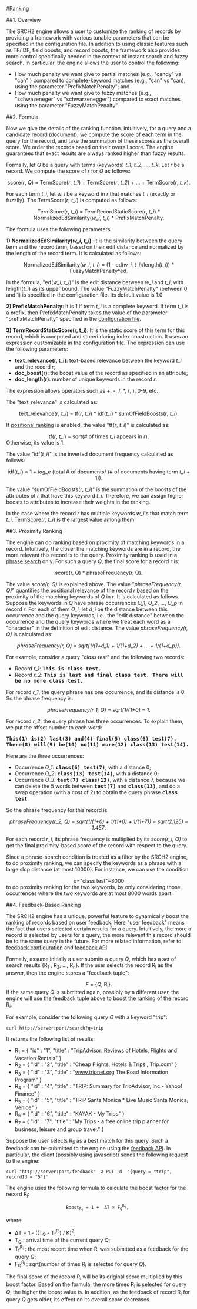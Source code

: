#Ranking

##1. Overview

The SRCH2 engine allows a user to customize the ranking of records by providing a framework with various tunable parameters that can be specified in the configuration file. In addition to using classic features such as TF/IDF, field boosts, and record boosts, the framework also provides more control specifically needed in the context of instant search and fuzzy search. In particular, the engine allows the user to control the following:

- How much penalty we want give to partial matches (e.g., "candy" vs "can" ) compared to complete-keyword matches (e.g., "can" vs "can), using the parameter "PrefixMatchPenalty"; and
- How much penalty we want give to fuzzy matches (e.g., "schwazeneger" vs "schwarzenegger") compared to exact matches using the parameter "FuzzyMatchPenalty".

##2. Formula

Now we give the details of the ranking function. Intuitively, for a query and a candidate record (document), we compute the score of each term in the query for the record, and take the summation of these scores as the overall score. We order the records based on their overall score. The engine guarantees that exact results are always ranked higher than fuzzy results.

Formally, let <i>Q</i> be a query with terms (keywords) <i>t_1</i>, <i>t_2</i>, ..., <i>t_k</i>. Let <i>r</i> be a record. We compute the score of <i>r</i> for <i>Q</i> as follows:

<center> score(<i>r</i>, <i>Q</i>) = TermScore(<i>r</i>, <i>t_1</i>) + TermScore(<i>r</i>, <i>t_2</i>) + ... + TermScore(<i>r</i>, <i>t_k</i>).</center>

For each term <i>t_i</i>, let <i>w_i</i> be a keyword in <i>r</i> that matches <i>t_i</i> (exactly or fuzzily). The TermScore(<i>r</i>, <i>t_i</i>) is computed as follows:

<center> TermScore(<i>r</i>, <i>t_i</i>) = TermRecordStaticScore(<i>r</i>, <i>t_i</i>) * NormalizedEdSimilarity(<i>w_i</i>, <i>t_i</i>) * PrefixMatchPenalty.</center>

The formula uses the following parameters:

<b>1) NormalizedEdSimilarity(<i>w_i</i>, <i>t_i</i>)</b>: it is the similarity between the query term and the record term, based on their edit distance and normalized by the length of the record term. It is calculated as follows:

<center> NormalizedEdSimilarity(<i>w_i</i>, <i>t_i</i>) = (1 - ed(<i>w_i</i>, <i>t_i</i>)/length(<i>t_i</i>)) * FuzzyMatchPenalty^ed. </center>

In the formula, "ed(<i>w_i</i>, <i>t_i</i>)" is the edit distance between <i>w_i</i> and <i>t_i</i>, with length(<i>t_i</i>) as its upper bound. The value "FuzzyMatchPenalty" (between 0 and 1) is specified in the configuration file. Its default value is 1.0.

<b>2) PrefixMatchPenalty</b>: It is 1 if term <i>t_i</i> is a complete keyword. If term <i>t_i</i> is a prefix, then PrefixMatchPenalty takes the value of the parameter "prefixMatchPenalty" specified in the [configuration file](../example-demo/srch2-config.xml).

<b>3) TermRecordStaticScore(r, t_i)</b>: It is the static score of this term for this record, which is computed and stored during index construction. It uses an expression customizable in the configuration file. The expression can use the following parameters:

- <b>text_relevance(r, t_i)</b>: text-based relevance between the
  keyword <i>t_i</i> and the record <i>r</i>;
- <b>doc_boost(r)</b>: the boost value of the record as specified in an attribute;
- <b>doc_length(r)</b>: number of unique keywords in the record <i>r</i>.

The expression allows operators such as +, -, /, *, (, ), 0-9, etc.

The "text_relevance" is calculated as:

<center> text_relevance(<i>r</i>, <i>t_i</i>) = tf(<i>r</i>, <i>t_i</i>) * idf(<i>t_i</i>) * sumOfFieldBoosts(<i>r</i>, <i>t_i</i>).</center>


If [positional ranking](configuration.mkd#74-enable-positional-index-optional) is
enabled, the value "tf(<i>r</i>, <i>t_i</i>)" is calculated as:
 <center> tf(<i>r</i>, <i>t_i</i>) = sqrt(# of times <i>t_i</i> appears in <i>r</i>).</center>
Otherwise, its value is 1.

The value "idf(<i>t_i</i>)" is the inverted document frequency calculated as follows:

<center>idf(<i>t_i</i>) = 1 + <i>log_e</i> (total # of documents/ (# of documents having term <i>t_i</i> + 1)).</center>

The value "sumOfFieldBoosts(<i>r</i>, <i>t_i</i>)" is the summation of
the boosts of the attributes of <i>r</i> that have this keyword <i>t_i</i>.
Therefore, we can assign higher boosts to attributes to
increase their weights in the ranking.

In the case where the record <i>r</i> has multiple keywords
<i>w_i</i>'s that match term <i>t_i</i>, TermScore(<i>r</i>,
<i>t_i</i>) is the largest value among them.

##3. Proximity Ranking

The engine can do ranking based on proximity of matching keywords
in a record.  Intuitively, the closer the matching keywords are in a
record, the more relevant this record is to the query.   Proximity
ranking is used in a [phrase 
search](restful-search.mkd#334-proximity-search) only.  For such a
query <i>Q</i>, the final score for a record <i>r</i> is:
<center> score(r, Q) * phraseFrequency(r, Q).</center>

The value <i>score(r, Q)</i> is explained above. The value
"<i>phraseFrequency(r, Q)</i>" quantifies the positional relevance of the 
record <i>r</i> based 
on the proximity of the matching keywords of <i>Q</i> in <i>r</i>.
It is calculated as follows.  Suppose the keywords in <i>Q</i> have
phrase occurrences <i>O_1</i>, <i>O_2</i>, ..., <i>O_p</i> in record
<i>r</i>.  For each of them <i>O_i</i>, let <i>d_i</i> be the distance
between this occurrence and the query keywords, i.e., the "edit distance"
between the occurrence and the query keywords where we treat each word
as a "character" in the definition of edit distance.  The value
<i>phraseFrequency(r, Q)</i> is calculated as:
<center><i>phraseFrequency(r, Q)</i> = <i>sqrt(1/(1+d_1) + 1/(1+d_2) + ... + 1/(1+d_p))</i>.</center>

For example, consider a query "<i>class test</i>" and the following
two records:

- Record <i>r_1</i>: <b><tt>This is class test.</tt></b>
- Record <i>r_2</i>: <b><tt>This is last and final class test. There will be no more class test.</tt></b>

For record <i>r_1</i>, the query phrase has one occurrence, and its
distance is 0.  So the phrase frequency is:
<center><i>phraseFrequency(r_1, Q)</i> = <i>sqrt(1/(1+0) = 1</i>.</center>

For record <i>r_2</i>, the query phrase has three occurrences.  To
explain them, we put the offset number to each word:

<b><tt>This(1) is(2) last(3) and(4) final(5) class(6) test(7). There(8) will(9) be(10) no(11) more(12) class(13) test(14).</tt></b>

Here are the three occurrences:

- Occurrence <i>O_1</i>: <b><tt>class(6) test(7)</tt></b>, with a distance 0;
- Occurrence <i>O_2</i>: <b><tt>class(13) test(14)</tt></b>, with a distance 0;
- Occurrence <i>O_3</i>: <b><tt>test(7) class(13)</tt></b>, with a
 distance 7, because we can delete the 5 words between
<b><tt>test(7)</tt></b> and <b><tt>class(13)</tt></b>, and do a swap
operation (with a cost of 2) to obtain the query phrase <b><tt>class test</tt></b>.

So the phrase frequency for this record is:

<center><i>phraseFrequency(r_2, Q)</i> = <i>sqrt(1/(1+0) + 1/(1+0) + 1/(1+7)) = sqrt(2.125) = 1.457</i>.</center>

For each record <i>r_i</i>, its phrase frequency is multiplied by its
<i>score(r_i, Q)</i> to get the final proximity-based score of the
record with respect to the query.

Since a phrase-search condition is treated as a filter by the
SRCH2 engine, to do proximity ranking, we can specify the keywords as a phrase with
a large slop distance (at most 10000).  For instance, we can use 
the condition <center>q="class test"~8000</center> to do proximity ranking for the
two keywords, by only considering those occurrences where the two keywords
are at most 8000 words apart.

##4. Feedback-Based Ranking

The SRCH2 engine has a unique, powerful feature to dynamically
boost the ranking of records based on user feedback.  Here "user feedback"
means the fact that users selected certain results for a query.
Intuitively, the more a record is selected by users for a query, the
more relevant this record should be to the same query in the future.
For more related information, refer to [feedback
configuration](../configuration/#15-user-feedback-optional) and
[feedback API](../restful-control/#7-adding-feedback-for-search-results).

Formally, assume initially a user submits a query <i>Q</i>, which has a set of search
results {R<sub>1</sub> , R<sub>2</sub>, ..., R<sub>n</sub>}. If the
user selects the record R<sub>i</sub> as the answer, then the engine
stores a "feedback tuple":
<center> <i>F</i> = {<i>Q</i>, R<sub>i</sub>}.</center> 
If the same query <i>Q</i> is submitted again, possibly by a different
user, the engine will use the feedback tuple above to boost
the ranking of the record R<sub>i</sub>.

For example, consider the following query <i>Q</i> with a keyword
 "trip":
```
curl http://server:port/search?q=trip
```
It returns the following list of results:

  - R<sub>1</sub> = { "id" : "1", "title" : "TripAdvisor: Reviews of Hotels, Flights and Vacation Rentals" } </br>
  - R<sub>2</sub> = { "id" : "2", "title" : "Cheap Flights, Hotels & Trips , Trip.com" } </br>
  - R<sub>3</sub> = { "id" : "3", "title" : "www.tripnet.org The Road Information Program" } </br>
  - R<sub>4</sub> = { "id" : "4", "title" : "TRIP: Summary for TripAdvisor, Inc.- Yahoo! Finance" } </br>
  - R<sub>5</sub> = { "id" : "5", "title" : "TRiP Santa Monica * Live Music Santa Monica, Venice" } </br>
  - R<sub>6</sub> = { "id" : "6", "title" : "KAYAK - My Trips" } </br>
  - R<sub>7</sub> = { "id" : "7", "title" : "My Trips - a free online trip planner for business, leisure and group travel." }  </br>

Suppose the user selects R<sub>5</sub> as a best match for this
query. Such a feedback can be submitted to the engine using the
[feedback API](../restful-control/#7-adding-feedback-for-search-results).  In
particular, the client (possibly using javascript) sends the following
request to the engine:

```
curl "http://server:port/feedback" -X PUT -d  '{query = "trip", recordId = "5"}'
```

The engine uses the following formula to calculate the boost factor for the record R<sub>i</sub>:

<center><code>Boost<sub>R<sub>i</sub></sub> = 1 +  &Delta;T &times; F<sub>Q</sub><sup>R<sub>i</sub></sup>, </code></center>

where:

 - &Delta;T =  1 - ((T<sub>Q</sub> - T<sub>f</sub><sup>R<sub>i</sub></sup>) / K)<sup>2</sup>;
 - T<sub>Q</sub> : arrival time of the current query <i>Q</i>;
 - T<sub>f</sub><sup>R<sub>i</sub></sup> : the most recent time when R<sub>i</sub> was submitted as a feedback for the query <i>Q</i>;
 - F<sub>Q</sub><sup>R<sub>i</sub></sup> : sqrt(number of times R<sub>i</sub> is selected for query <i>Q</i>).

The final score of the record R<sub>i</sub> will be its original score
multiplied by this boost factor.  Based on the formula, the more times R<sub>i</sub> is selected for
query <i>Q</i>, the higher the boost value is.  In addition, as the
feedback of record R<sub>i</sub> for query <i>Q</i> gets older, its
effect on its overall score decreases.




